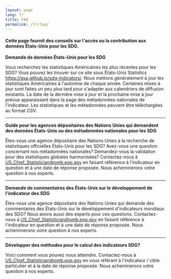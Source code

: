 ```yaml
---
layout: page
lang: fr
title: FAQ
permalink: /fr/faq/
---
```


<h4>Cette page fournit des conseils sur l'accès ou la contribution aux données États-Unis pour les SDG.</h4>

**Demande de données États-Unis pour les SDG**

<p>Vous recherchez les statistiques Américaines les plus récentes pour les SDG? Vous pouvez les trouver sur ce site sous États-Unis Statistics <a href="https://gsa.github.io/sdg-indicators/">https://gsa.github.io/sdg-indicators/</a>. Nous mettons généralement à jour les statistiques Américaines à l'automne de chaque année. Certaines mises à jour sont faites un peu plus tard pour s'adapter aux calendriers de diffusion existants. La date de la dernière mise à jour et la prochaine mise à jour prévue apparaissent dans la page des métadonnées nationales de l'indicateur. Les statistiques et les métadonnées peuvent être téléchargées au format CSV.</p>
<hr/>

**Guide pour les agences dépositaires des Nations Unies qui demandent des données États-Unis ou des métadonnées nationales pour les SDG**

<p>Êtes-vous une agence dépositaire des Nations Unies à la recherche de statistiques officielles États-Unis pour les SDG? Avez-vous une question concernant nos métadonnées nationales? Demandez-vous la validation pour des statistiques globales harmonisées? Contactez-nous à <a href="mailto:US_Chief_Statistician@omb.eop.gov?subject=Validation%20for%20harmoninzed%20global%20statistics&body=Indicator%20Number%0A%0AProposed%20response date">US_Chief_Statistician@omb.eop.gov</a> en faisant référence à l'indicateur en question et à une date de réponse proposée. Nous acheminerons votre question à nos experts.</p>
<hr/>

**Demande de commentaires des États-Unis sur le développement de l'indicateur des SDG**

<p>Êtes-vous une agence dépositaire des Nations Unies qui demande des commentaires des États-Unis sur le développement d'indicateurs mondiaux des SDG? Nous avons aussi des experts pour ces questions. Contactez-nous à <a href="mailto:US_Chief_Statistician@omb.eop.gov?subject=Validation%20for%20harmoninzed%20global%20statistics&body=Indicator%20Number%0A%0AProposed%20response date">US_Chief_Statistician@omb.eop.gov</a> en faisant référence à l'indicateur en question et à une date de réponse proposée. Nous acheminerons votre question à nos experts.</p>
<hr/>

**Développer des méthodes pour le calcul des indicateurs SDG?**

Voici comment vous pouvez nous atteindre. Contactez-nous à <a href="mailto:US_Chief_Statistician@omb.eop.gov?subject=Validation%20for%20harmoninzed%20global%20statistics&body=Indicator%20Number%0A%0AProposed%20response date">US_Chief_Statistician@omb.eop.gov</a> en vous référant à l'indicateur / cible particulier et à la date de réponse proposée. Nous acheminerons votre question à nos experts.
